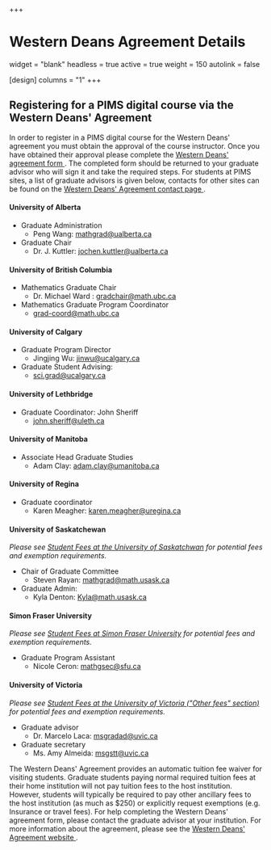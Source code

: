 +++
# Western Deans Agreement Details
widget = "blank"
headless = true
active = true
weight = 150
autolink = false

[design]
  columns = "1"
+++

## Registering for a PIMS digital course via the Western Deans' Agreement

In order to register in a PIMS digital course for the Western Deans' agreement
you must obtain the approval of the course instructor.  Once you have obtained
their approval please complete the <a target="_blank"
href="http://wcdgs.ca/content/dam/ex/wcdgs/Western-Deans-Agreement.pdf">Western
Deans' agreement form <i class="fas fa-file-pdf" aria-hidden="true"></i></a>.
The completed form should be returned to your graduate advisor who will sign it
and take the required steps. For students at PIMS sites, a list of graduate
advisors is given below, contacts for other sites can be found on the <a
target="_blank" href="http://wcdgs.ca/contact-us.html">Western Deans' Agreement
contact page <i class="fas fa-external-link-alt"></i></a>.


#### University of Alberta
 * Graduate Administration
   - Peng Wang: mathgrad@ualberta.ca
 * Graduate Chair
   - Dr. J. Kuttler: jochen.kuttler@ualberta.ca

#### University of British Columbia
 * Mathematics Graduate Chair
   - Dr. Michael Ward : gradchair@math.ubc.ca
 * Mathematics Graduate Program Coordinator 
   - grad-coord@math.ubc.ca

#### University of Calgary 
 * Graduate Program Director
   - Jingjing Wu: jinwu@ucalgary.ca
 * Graduate Student Advising:
   - sci.grad@ucalgary.ca

#### University of Lethbridge
 * Graduate Coordinator: John Sheriff 
   - john.sheriff@uleth.ca

#### University of Manitoba
 * Associate Head Graduate Studies
   - Adam Clay: adam.clay@umanitoba.ca

#### University of Regina
 * Graduate coordinator
   - Karen Meagher: karen.meagher@uregina.ca

#### University of Saskatchewan

_Please see [Student Fees at the University of
Saskatchwan](https://students.usask.ca/money/tuition-fees/graduate-tuition.php#Studentfees)
for potential fees and exemption requirements._

 * Chair of Graduate Committee
   - Steven Rayan: mathgrad@math.usask.ca
 * Graduate Admin:
   - Kyla Denton: Kyla@math.usask.ca



#### Simon Fraser University
_Please see [Student Fees at Simon Fraser
University](https://www.sfu.ca/gradstudies/apply/tuition-and-fees/fees.html) for
potential fees and exemption requirements._

 * Graduate Program Assistant
   - Nicole Ceron: mathgsec@sfu.ca


#### University of Victoria
_Please see [Student Fees at the University of
Victoria ("Other fees" section)](https://www.uvic.ca/calendar/grad/index.php#/policy/B146lofuE?bc=true&bcCurrent=03%20-%20Regulations%20Concerning%20Tuition%20Fees%20for%20Graduate%20Programs&bcGroup=Tuition%20and%20Other%20Fees&bcItemType=policies)
for potential fees and exemption requirements._

 * Graduate advisor
   - Dr. Marcelo Laca: msgradad@uvic.ca
 * Graduate secretary
   - Ms. Amy Almeida: msgstt@uvic.ca

The Western Deans' Agreement provides an automatic tuition fee waiver for
visiting students. Graduate students paying normal required tuition fees at
their home institution will not pay tuition fees to the host institution.
However, students will typically be required to pay other ancillary fees to the
host institution (as much as $250) or explicitly request exemptions (e.g.
Insurance or travel fees).  For help completing the Western Deans'
agreement form, please contact the graduate advisor at your institution.  For
more information about the agreement, please see the <a target="_blank"
href="http://wcdgs.ca/western-deans-agreement.html">Western Deans' Agreement
website <i class="fas fa-external-link-alt"></i></a>.
